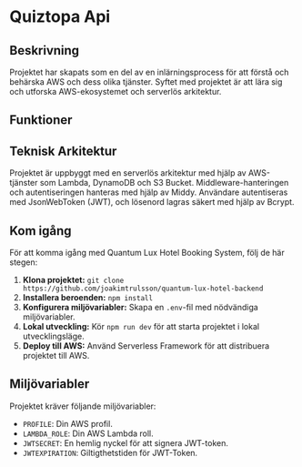# Quiztopa Api

## Beskrivning

Projektet har skapats som en del av en inlärningsprocess för att förstå och behärska AWS och dess olika tjänster. Syftet med projektet är att lära sig och utforska AWS-ekosystemet och serverlös arkitektur.

## Funktioner

<!-- - **Bokning av rum:** Gäster kan enkelt söka och boka tillgängliga rum för sina resedatum.
- **Autentisering:** Användare kan skapa konton, logga in och hantera sina bokningar.
- **Säkerhet:** Känslig användardata skyddas med kryptering.
- **Hantering av tillgänglighet:** Systemet uppdaterar automatiskt rumstillgänglighet baserat på bokningar, avbokningar och datum. -->

## Teknisk Arkitektur

Projektet är uppbyggt med en serverlös arkitektur med hjälp av AWS-tjänster som Lambda, DynamoDB och S3 Bucket. Middleware-hanteringen och autentiseringen hanteras med hjälp av Middy. Användare autentiseras med JsonWebToken (JWT), och lösenord lagras säkert med hjälp av Bcrypt.

## Kom igång

För att komma igång med Quantum Lux Hotel Booking System, följ de här stegen:

1. **Klona projektet:** `git clone https://github.com/joakimtrulsson/quantum-lux-hotel-backend`
2. **Installera beroenden:** `npm install`
3. **Konfigurera miljövariabler:** Skapa en `.env`-fil med nödvändiga miljövariabler.
4. **Lokal utveckling:** Kör `npm run dev` för att starta projektet i lokal utvecklingsläge.
5. **Deploy till AWS:** Använd Serverless Framework för att distribuera projektet till AWS.

## Miljövariabler

Projektet kräver följande miljövariabler:

- `PROFILE`: Din AWS profil.
- `LAMBDA_ROLE`: Din AWS Lambda roll.
- `JWTSECRET`: En hemlig nyckel för att signera JWT-token.
- `JWTEXPIRATION`: Giltigthetstiden för JWT-Token.

